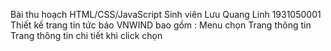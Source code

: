 Bài thu hoạch HTML/CSS/JavaScript
Sinh viên Lưu Quang Linh 1931050001
Thiết kế trang tin tức báo VNWIND bao gồm :
Menu chọn 
Trang thông tin 
Trang thông tin chi tiết khi click chọn